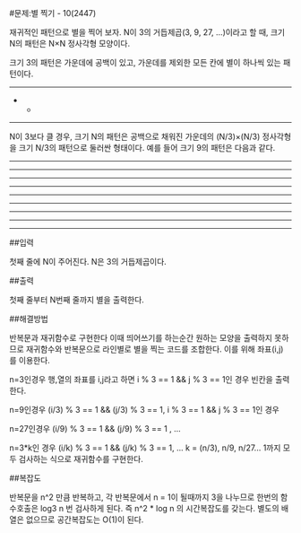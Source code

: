 #문제:별 찍기 - 10(2447)

재귀적인 패턴으로 별을 찍어 보자. N이 3의 거듭제곱(3, 9, 27, ...)이라고 할 때, 크기 N의 패턴은 N×N 정사각형 모양이다.

크기 3의 패턴은 가운데에 공백이 있고, 가운데를 제외한 모든 칸에 별이 하나씩 있는 패턴이다.

***
* *
***

N이 3보다 클 경우, 크기 N의 패턴은 공백으로 채워진 가운데의 (N/3)×(N/3) 정사각형을 크기 N/3의 패턴으로 둘러싼 형태이다. 예를 들어 크기 9의 패턴은 다음과 같다.
*********
* ** ** *
*********
***   ***
* *   * *
***   ***
*********
* ** ** *
*********

##입력

첫째 줄에 N이 주어진다. N은 3의 거듭제곱이다.

##출력

첫째 줄부터 N번째 줄까지 별을 출력한다.

##해결방법

반복문과 재귀함수로 구현한다
이때 띄어쓰기를 하는순간 원하는 모양을 출력하지 못하므로 
재귀함수와 반복문으로 라인별로 별을 찍는 코드를 조합한다.
이를 위해 좌표(i,j) 를 이용한다.

n=3인경우 행,열의 좌표를 i,j라고 하면 i % 3 == 1 && j % 3 == 1인 경우 빈칸을 출력한다.

n=9인경우 (i/3) % 3 == 1 && (j/3) % 3 == 1,  i % 3 == 1 && j % 3 == 1인 경우

n=27인경우 (i/9) % 3 == 1 && (j/9) % 3 == 1 , ... 

n=3*k인 경우 (i/k) % 3 == 1 && (j/k) % 3 == 1, ...
k = (n/3), n/9, n/27... 1까지 모두 검사하는 식으로 재귀함수를 구현한다. 

##복잡도

반복문을 n^2 만큼 반복하고, 각 반복문에서 n = 1이 될때까지 3을 나누므로 한번의 함수호출은 log3 n 번 검사하게 된다. 즉 n^2 * log n 의 시간복잡도를 갖는다.
별도의 배열은 없으므로 공간복잡도는 O(1)이 된다.
